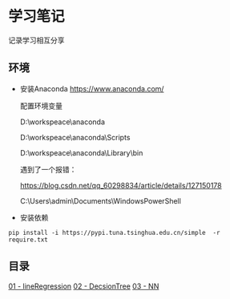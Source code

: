 # 学习笔记

记录学习相互分享

## 环境

* 安装Anaconda
  https://www.anaconda.com/
  
  配置环境变量
  
  D:\workspeace\anaconda
  
  D:\workspeace\anaconda\Scripts
  
  D:\workspeace\anaconda\Library\bin
  
  遇到了一个报错：
  
  https://blog.csdn.net/qq_60298834/article/details/127150178
  
  C:\Users\admin\Documents\WindowsPowerShell
* 安装依赖

```shell
pip install -i https://pypi.tuna.tsinghua.edu.cn/simple  -r require.txt
```

## 目录

[01 - lineRegression](01lineRegression/01_01_lineRegression.ipynb)
[02 - DecsionTree](01lineRegression/01_01_lineRegression.ipynb)
[03 - NN](01lineRegression/01_01_lineRegression.ipynb)

